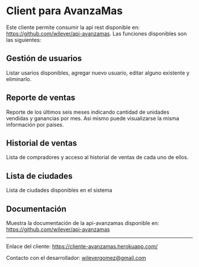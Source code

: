 # Client para AvanzaMas

Este cliente permite consumir la api rest disponible en: https://github.com/wilever/api-avanzamas. 
Las funciones disponibles son las siguientes:

## Gestión de usuarios
Listar usarios disponibles, agregar nuevo usuario, editar alguno existente y eliminarlo.

## Reporte de ventas
Reporte de los últimos seis meses indicando cantidad de unidades vendidas y ganancias por mes. Asi mismo puede visualizarse la misma información por paises.

## Historial de ventas
Lista de compradores y acceso al historial de ventas de cada uno de ellos.

## Lista de ciudades
Lista de ciudades disponibles en el sistema

## Documentación
Muestra la documentación de la api-avanzamas disponible en: https://github.com/wilever/api-avanzamas

***********

Enlace del cliente: https://cliente-avanzamas.herokuapp.com/

Contacto con el desarrollador: wilevergomez@gmail.com
